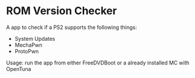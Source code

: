 # ROM Version Checker
A app to check if a PS2 supports the following things:
- System Updates
- MechaPwn
- ProtoPwn

Usage:
run the app from either FreeDVDBoot or a already installed MC with OpenTuna
